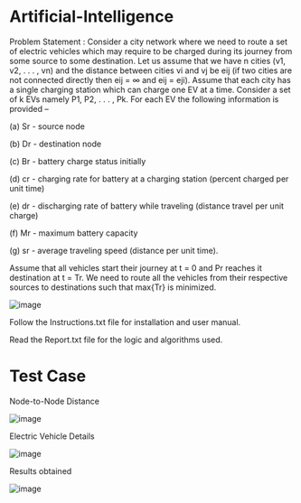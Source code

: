 # Artificial-Intelligence

Problem Statement :
Consider a city network where we need to route a set of electric vehicles which may require to be charged during its journey from some source to some destination. Let us assume that we have n cities (v1, v2, . . . , vn) and the distance between cities vi and vj be eij (if two cities are not connected directly then eij = ∞ and eij = eji). Assume that each city has a single charging station which can charge one EV at a time. Consider a set of k EVs namely P1, P2, . . . , Pk. For each EV the following information is provided –

(a) Sr - source node

(b) Dr - destination node

(c) Br - battery charge status initially

(d) cr - charging rate for battery at a charging station (percent charged per unit time)

(e) dr - discharging rate of battery while traveling (distance travel per unit charge)

(f) Mr - maximum battery capacity

(g) sr - average traveling speed (distance per unit time).

Assume that all vehicles start their journey at t = 0 and Pr reaches it destination at t = Tr. We need to route all the vehicles from their respective sources to destinations such that max{Tr} is minimized.

![image](https://user-images.githubusercontent.com/63944682/112748727-5add6280-8fdb-11eb-9a20-9db208bdde94.png)

Follow the Instructions.txt file for installation and user manual.

Read the Report.txt file for the logic and algorithms used.



# Test Case
Node-to-Node Distance

![image](https://user-images.githubusercontent.com/63944682/112759171-76faf700-900f-11eb-8575-c0e8065b9081.png)


Electric Vehicle Details

![image](https://user-images.githubusercontent.com/63944682/112759258-d2c58000-900f-11eb-80f4-da425cdd0baf.png)

Results obtained

![image](https://user-images.githubusercontent.com/63944682/112759312-06a0a580-9010-11eb-999a-c8a674a534fc.png)



